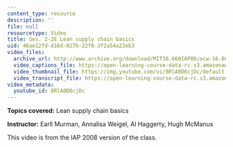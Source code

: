 ```yaml
---
content_type: resource
description: ''
file: null
resourcetype: Video
title: Ses. 2-2E Lean supply chain basics
uid: 46ae12fd-d16d-027b-22f0-3f2a54a22eb3
video_files:
  archive_url: http://www.archive.org/download/MIT16.660IAP08/ocw-16.660-iap08-ses2-2_300k.mp4
  video_captions_file: https://open-learning-course-data-rc.s3.amazonaws.com/16-660j-introduction-to-lean-six-sigma-methods-january-iap-2012/6502c48875a85cfeb9ba4d8be6bd9a91_8RlA0D6cjDc.vtt
  video_thumbnail_file: https://img.youtube.com/vi/8RlA0D6cjDc/default.jpg
  video_transcript_file: https://open-learning-course-data-rc.s3.amazonaws.com/16-660j-introduction-to-lean-six-sigma-methods-january-iap-2012/a1aac891e7b9a7309375009cd772980c_8RlA0D6cjDc.pdf
video_metadata:
  youtube_id: 8RlA0D6cjDc
---
```


**Topics covered:** Lean supply chain basics

**Instructor:** Earll Murman, Annalisa Weigel, Al Haggerty, Hugh McManus

This video is from the IAP 2008 version of the class.